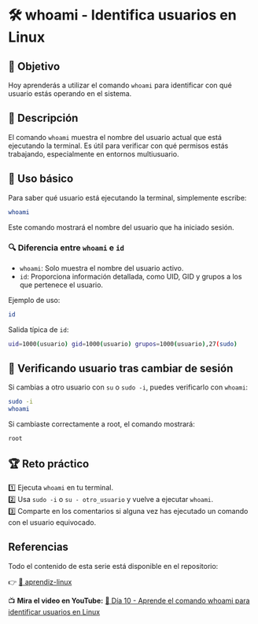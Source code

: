 # 🛠️ whoami - Identifica usuarios en Linux

## 🎯 Objetivo  

Hoy aprenderás a utilizar el comando `whoami` para identificar con qué usuario estás operando en el sistema.  

## 📌 Descripción  

El comando `whoami` muestra el nombre del usuario actual que está ejecutando la terminal. Es útil para verificar
con qué permisos estás trabajando, especialmente en entornos multiusuario.  

## 🚀 Uso básico  

Para saber qué usuario está ejecutando la terminal, simplemente escribe:  

```bash
whoami
```

Este comando mostrará el nombre del usuario que ha iniciado sesión.  

### 🔍 Diferencia entre `whoami` e `id`  

- `whoami`: Solo muestra el nombre del usuario activo.  
- `id`: Proporciona información detallada, como UID, GID y grupos a los que pertenece el usuario.  

Ejemplo de uso:  

```bash
id
```

Salida típica de `id`:  

```bash
uid=1000(usuario) gid=1000(usuario) grupos=1000(usuario),27(sudo)
```

## 🔄 Verificando usuario tras cambiar de sesión  

Si cambias a otro usuario con `su` o `sudo -i`, puedes verificarlo con `whoami`:  

```bash
sudo -i
whoami
```

Si cambiaste correctamente a root, el comando mostrará:  

```bash
root
```

## 🏆 Reto práctico  

1️⃣ Ejecuta `whoami` en tu terminal.  
2️⃣ Usa `sudo -i` o `su - otro_usuario` y vuelve a ejecutar `whoami`.  
3️⃣ Comparte en los comentarios si alguna vez has ejecutado un comando con el usuario equivocado.  

## Referencias

Todo el contenido de esta serie está disponible en el repositorio:

👉 [🔗 aprendiz-linux](https://github.com/jorgearma1982/aprendiz-linux/tree/main/21_dias_comandos_basicos)

📺 **Mira el video en YouTube:** [🔗 Día 10 - Aprende el comando whoami para identificar usuarios en Linux](https://youtu.be/55-csIxAueI)
